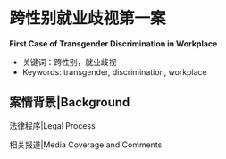 # 跨性别就业歧视第一案

**First Case of Transgender Discrimination in Workplace**

- 关键词：跨性别，就业歧视
- Keywords: transgender, discrimination, workplace

<!-- more -->

## 案情背景|Background

法律程序|Legal Process



相关报道|Media Coverage and Comments